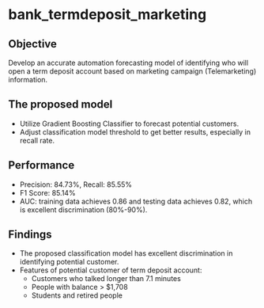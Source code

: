 # bank_termdeposit_marketing

## Objective 
Develop an accurate automation forecasting model of identifying who will open a term deposit account based on marketing campaign (Telemarketing) information.  

## The proposed model 
  * Utilize Gradient Boosting Classifier to forecast potential customers. 
  * Adjust classification model threshold to get better results, especially in recall rate.  

## Performance 
  * Precision: 84.73%, Recall: 85.55% 
  * F1 Score: 85.14% 
  * AUC: training data achieves 0.86 and testing data achieves 0.82, which is excellent discrimination (80%-90%).  

## Findings 
  * The proposed classification model has excellent discrimination in identifying potential customer. 
  * Features of potential customer of term deposit account:  
    * Customers who talked longer than 7.1 minutes 
    * People with balance > $1,708 
    * Students and retired people
